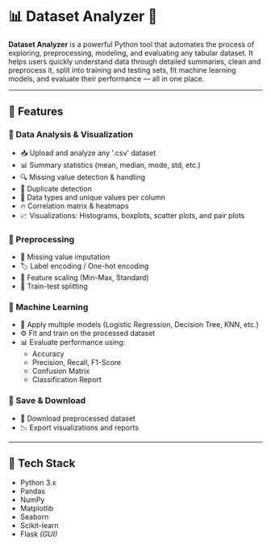 # 📊 Dataset Analyzer 🧠

**Dataset Analyzer** is a powerful Python tool that automates the process of exploring, preprocessing, modeling, and evaluating any tabular dataset. It helps users quickly understand data through detailed summaries, clean and preprocess it, split into training and testing sets, fit machine learning models, and evaluate their performance — all in one place.

---

## 🚀 Features

### 🧠 Data Analysis & Visualization
- 📥 Upload and analyze any '.csv' dataset
- 📊 Summary statistics (mean, median, mode, std, etc.)
- 🔍 Missing value detection & handling
- 🔁 Duplicate detection
- 🔎 Data types and unique values per column
- 🔥 Correlation matrix & heatmaps
- 📈 Visualizations: Histograms, boxplots, scatter plots, and pair plots

### 🧼 Preprocessing
- 🧹 Missing value imputation
- 🏷️ Label encoding / One-hot encoding
- 🧪 Feature scaling (Min-Max, Standard)
- 🔀 Train-test splitting

### 🤖 Machine Learning
- 🧠 Apply multiple models (Logistic Regression, Decision Tree, KNN, etc.)
- ⚙️ Fit and train on the processed dataset
- 📊 Evaluate performance using:
  - Accuracy
  - Precision, Recall, F1-Score
  - Confusion Matrix
  - Classification Report

### 💾 Save & Download
- 📂 Download preprocessed dataset
- 📉 Export visualizations and reports

---

## 🧰 Tech Stack

- Python 3.x
- Pandas
- NumPy
- Matplotlib
- Seaborn
- Scikit-learn
- Flask *(GUI)*
